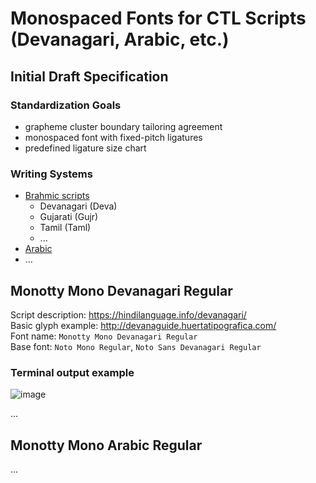 # Monospaced Fonts for CTL Scripts (Devanagari, Arabic, etc.)

## Initial Draft Specification

### Standardization Goals
- grapheme cluster boundary tailoring agreement
- monospaced font with fixed-pitch ligatures
- predefined ligature size chart

### Writing Systems
- [Brahmic scripts](https://en.wikipedia.org/wiki/Brahmic_scripts)
  - Devanagari	(Deva)
  - Gujarati	(Gujr)
  - Tamil	(Taml)
  - ...
- [Arabic](https://en.wikipedia.org/wiki/Arabic_script)
- ...

## Monotty Mono Devanagari Regular

Script description: https://hindilanguage.info/devanagari/  
Basic glyph example: http://devanaguide.huertatipografica.com/  
Font name:  `Monotty Mono Devanagari Regular`  
Base font:  `Noto Mono Regular`, `Noto Sans Devanagari Regular`

### Terminal output example

![image](https://dice.netxs.online/cloud/monotty/github-devanagari.png)

...

## Monotty Mono Arabic Regular

...
